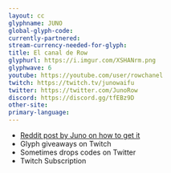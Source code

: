 ```yaml
---
layout: cc
glyphname: JUNO
global-glyph-code: 
currently-partnered: 
stream-currency-needed-for-glyph: 
title: El canal de Row
glyphurl: https://i.imgur.com/XSHANrm.png
glyphwave: 6
youtube: https://youtube.com/user/rowchanel
twitch: https://twitch.tv/junowaifu
twitter: https://twitter.com/JunoRow
discord: https://discord.gg/tfEBz9D
other-site: 
primary-language: 
---
```

* [Reddit post by Juno on how to get it](https://www.reddit.com/r/Warframe/comments/7uzraa/how_to_get_junos_glyph/)
* Glyph giveaways on Twitch
* Sometimes drops codes on Twitter
* Twitch Subscription
